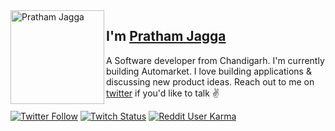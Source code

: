 <img align="left" width="150" height="150" alt="Pratham Jagga" src="https://sdk.bitmoji.com/render/panel/dc878a02-6c0d-4366-ab3b-b86a397e31ad-9abca207-e196-4c3e-8932-0fae4ce0c737-v1.png?transparent=1&palette=1"/>

## I'm [Pratham Jagga][homepage]

A Software developer from Chandigarh. I'm currently building Automarket. I love building applications & discussing new product ideas. Reach out to me on [twitter][twitter] if you'd like to talk ✌️

[![Twitter Follow](https://img.shields.io/twitter/follow/prathamjagga123?color=%20%2300acee&label=Follow%20me%20on%20Twitter&style=for-the-badge)][twitter] [![Twitch Status](https://img.shields.io/twitch/status/prathamjagga?label=LiveStream&style=for-the-badge)][twitch] [![Reddit User Karma](https://img.shields.io/reddit/user-karma/combined/dani_akash_?style=for-the-badge)][reddit]


[homepage]: https://daniakash.com
[twitter]: https://twitter.com/dani_akash_
[twitch]: https://www.twitch.tv/dani_akash_
[reddit]: https://www.reddit.com/user/dani_akash_
[github]: https://github.com/daniakash
[about-bangalore]: https://www.google.com/search?q=bangalore
[oslash]: https://oslash.com
